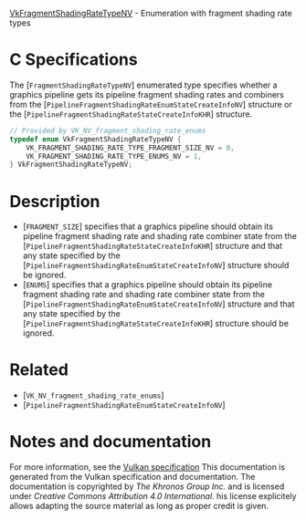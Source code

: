 [VkFragmentShadingRateTypeNV](https://www.khronos.org/registry/vulkan/specs/1.3-extensions/man/html/VkFragmentShadingRateTypeNV.html) - Enumeration with fragment shading rate types

# C Specifications
The [`FragmentShadingRateTypeNV`] enumerated type specifies whether a
graphics pipeline gets its pipeline fragment shading rates and combiners
from the [`PipelineFragmentShadingRateEnumStateCreateInfoNV`] structure
or the [`PipelineFragmentShadingRateStateCreateInfoKHR`] structure.
```c
// Provided by VK_NV_fragment_shading_rate_enums
typedef enum VkFragmentShadingRateTypeNV {
    VK_FRAGMENT_SHADING_RATE_TYPE_FRAGMENT_SIZE_NV = 0,
    VK_FRAGMENT_SHADING_RATE_TYPE_ENUMS_NV = 1,
} VkFragmentShadingRateTypeNV;
```

# Description
- [`FRAGMENT_SIZE`] specifies that a graphics pipeline should obtain its pipeline fragment shading rate and shading rate combiner state from the [`PipelineFragmentShadingRateStateCreateInfoKHR`] structure and that any state specified by the [`PipelineFragmentShadingRateEnumStateCreateInfoNV`] structure should be ignored.
- [`ENUMS`] specifies that a graphics pipeline should obtain its pipeline fragment shading rate and shading rate combiner state from the [`PipelineFragmentShadingRateEnumStateCreateInfoNV`] structure and that any state specified by the [`PipelineFragmentShadingRateStateCreateInfoKHR`] structure should be ignored.

# Related
- [`VK_NV_fragment_shading_rate_enums`]
- [`PipelineFragmentShadingRateEnumStateCreateInfoNV`]

# Notes and documentation
For more information, see the [Vulkan specification](https://www.khronos.org/registry/vulkan/specs/1.3-extensions/html/vkspec.html)
This documentation is generated from the Vulkan specification and documentation.
The documentation is copyrighted by *The Khronos Group Inc.* and is licensed under *Creative Commons Attribution 4.0 International*.
his license explicitely allows adapting the source material as long as proper credit is given.
        
